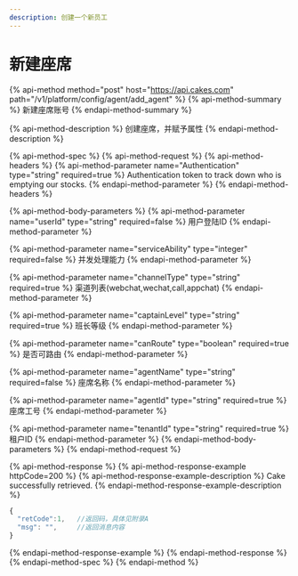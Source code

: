 ```yaml
---
description: 创建一个新员工
---
```


# 新建座席

{% api-method method="post" host="https://api.cakes.com" path="/v1/platform/config/agent/add\_agent" %}
{% api-method-summary %}
新建座席账号
{% endapi-method-summary %}

{% api-method-description %}
创建座席，并赋予属性
{% endapi-method-description %}

{% api-method-spec %}
{% api-method-request %}
{% api-method-headers %}
{% api-method-parameter name="Authentication" type="string" required=true %}
Authentication token to track down who is emptying our stocks.
{% endapi-method-parameter %}
{% endapi-method-headers %}

{% api-method-body-parameters %}
{% api-method-parameter name="userId" type="string" required=false %}
用户登陆ID
{% endapi-method-parameter %}

{% api-method-parameter name="serviceAbility" type="integer" required=false %}
并发处理能力
{% endapi-method-parameter %}

{% api-method-parameter name="channelType" type="string" required=true %}
渠道列表\(webchat,wechat,call,appchat\)
{% endapi-method-parameter %}

{% api-method-parameter name="captainLevel" type="string" required=true %}
班长等级
{% endapi-method-parameter %}

{% api-method-parameter name="canRoute" type="boolean" required=true %}
是否可路由
{% endapi-method-parameter %}

{% api-method-parameter name="agentName" type="string" required=false %}
座席名称
{% endapi-method-parameter %}

{% api-method-parameter name="agentId" type="string" required=true %}
座席工号
{% endapi-method-parameter %}

{% api-method-parameter name="tenantId" type="string" required=true %}
租户ID
{% endapi-method-parameter %}
{% endapi-method-body-parameters %}
{% endapi-method-request %}

{% api-method-response %}
{% api-method-response-example httpCode=200 %}
{% api-method-response-example-description %}
Cake successfully retrieved.
{% endapi-method-response-example-description %}

```javascript
{
  "retCode":1,   //返回码，具体见附录A
  "msg": "",     //返回消息内容
}
```
{% endapi-method-response-example %}
{% endapi-method-response %}
{% endapi-method-spec %}
{% endapi-method %}

